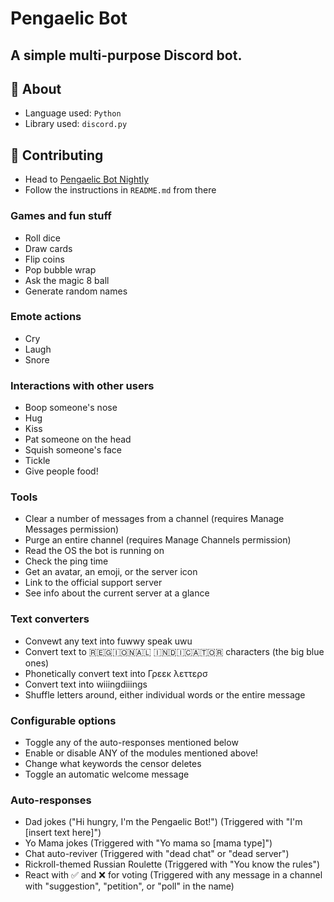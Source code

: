 # Pengaelic Bot
## A simple multi-purpose Discord bot.

## 📄 About

- Language used: `Python`
- Library used: `discord.py`

## 🤝 Contributing

- Head to <a href="https://github.com/SuperTux20/Pengaelic-Bot-Nightly">Pengaelic Bot Nightly</a>
- Follow the instructions in `README.md` from there

### Games and fun stuff
- Roll dice
- Draw cards
- Flip coins
- Pop bubble wrap
- Ask the magic 8 ball
- Generate random names
### Emote actions
- Cry
- Laugh
- Snore
### Interactions with other users
- Boop someone's nose
- Hug
- Kiss
- Pat someone on the head
- Squish someone's face
- Tickle
- Give people food!
### Tools
- Clear a number of messages from a channel (requires Manage Messages permission)
- Purge an entire channel (requires Manage Channels permission)
- Read the OS the bot is running on
- Check the ping time
- Get an avatar, an emoji, or the server icon
- Link to the official support server
- See info about the current server at a glance
### Text converters
- Convewt any text into fuwwy speak uwu
- Convert text to 🇷🇪🇬🇮🇴🇳🇦🇱 🇮🇳🇩🇮🇨🇦🇹🇴🇷 characters (the big blue ones)
- Phonetically convert text into Γρεεκ λεττερσ
- Convert text into wiiingdiiings
- Shuffle letters around, either individual words or the entire message
### Configurable options
- Toggle any of the auto-responses mentioned below
- Enable or disable ANY of the modules mentioned above!
- Change what keywords the censor deletes
- Toggle an automatic welcome message
### Auto-responses
- Dad jokes ("Hi hungry, I'm the Pengaelic Bot!") (Triggered with "I'm [insert text here]")
- Yo Mama jokes (Triggered with "Yo mama so [mama type]")
- Chat auto-reviver (Triggered with "dead chat" or "dead server")
- Rickroll-themed Russian Roulette (Triggered with "You know the rules")
- React with ✅ and ❌ for voting (Triggered with any message in a channel with "suggestion", "petition", or "poll" in the name)